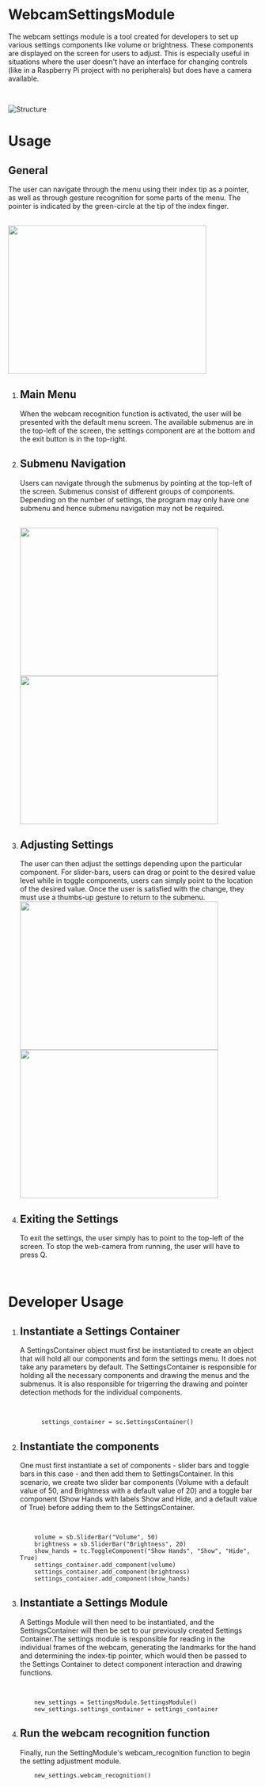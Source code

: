 # WebcamSettingsModule
<p> The webcam settings module is a tool created for developers to set up various settings components like volume or brightness. These components are displayed on the screen for users to adjust. This is especially useful in situations where the user doesn't have an interface for changing controls (like in a Raspberry Pi project with no peripherals) but does have a camera available. </p>
</br>

![Structure](images/Structure.drawio.png)

<h1> Usage </h1>
<h2> General </h2>
<p>The user can navigate through the menu using their index tip as a pointer, as well as through gesture recognition for some parts of the menu. The pointer is indicated by the green-circle at the tip of the index finger.</p>
</br>

<img src="images/MenuScreen.png" width="400" height="300">

<ol>
 <li> 
  <h2> Main Menu </h2>
  <p> When the webcam recognition function is activated, the user will be presented with the default menu screen. The available submenus are in the top-left of the screen, the settings component are at the bottom and the exit button is in the top-right.</p> 
 </li>

  <li> 
   <h2> Submenu Navigation </h2>
   <p> Users can navigate through the submenus by pointing at the top-left of the screen. Submenus consist of different groups of components. Depending on the number of settings, the program may only have one submenu and hence submenu navigation may not be required. </p>
   <br/>
   
<img src="images/Submenu0.png" width="400" height="300">
<img src="images/Submenu1.png" width="400" height="300">
   
 </li>
 
  <li> 
   <h2> Adjusting Settings </h2>
   <p> The user can then adjust the settings depending upon the particular component. For slider-bars, users can drag or point to the desired value level while in toggle components, users can simply point to the location of the desired value. Once the user is satisfied with the change, they must use a thumbs-up gesture to return to the submenu.
 </br>
 
 <img src="images/ToggleComponent.png" width="400" height="300">
<img src="images/SliderBarComponent.png" width="400" height="300">

 </li>
 
  <li>
   <h2> Exiting the Settings </h2>
   <p> To exit the settings, the user simply has to point to the top-left of the screen. To stop the web-camera from running, the user will have to press Q.</p>
 </li>
  
</ol>
</br>

<h1> Developer Usage </h1>
<ol>
 <li>
  <h2> Instantiate a Settings Container</h2>
  <p> A SettingsContainer object must first be instantiated to create an object that will hold all our components and form the settings menu. It does not take any parameters by default. The SettingsContainer is responsible for holding all the necessary components and drawing the menus and the submenus. It is also responsible for trigerring the drawing and pointer detection methods for the individual components.</p>
  </br> 
  
          settings_container = sc.SettingsContainer()

 </li>
 
  <li>
  <h2> Instantiate the components</h2>
  <p> One must first instantiate a set of components - slider bars and toggle bars in this case - and then add them to SettingsContainer. In this scenario, we create two slider bar components (Volume with a default value of 50, and Brightness with a default value of 20) and a toggle bar component (Show Hands with labels Show and Hide, and a default value of True) before adding them to the SettingsContainer.</p>
  </br> 
  
        volume = sb.SliderBar("Volume", 50)
        brightness = sb.SliderBar("Brightness", 20)
        show_hands = tc.ToggleComponent("Show Hands", "Show", "Hide", True)
        settings_container.add_component(volume)
        settings_container.add_component(brightness)
        settings_container.add_component(show_hands) 
        
  </li>
 
 
  <li>
  <h2> Instantiate a Settings Module</h2>
  <p> A Settings Module will then need to be instantiated, and the SettingsContainer will then be set to our previously created Settings Container.The settings module is responsible for reading in the individual frames of the webcam, generating the landmarks for the hand and determining the index-tip pointer, which would then be passed to the Settings Container to detect component interaction and drawing functions.</p>
  </br> 
  
        new_settings = SettingsModule.SettingsModule()
        new_settings.settings_container = settings_container
 </li>
 
 <li>
 <h2> Run the webcam recognition function </h2>
 <p> Finally, run the SettingModule's webcam_recognition function to begin the setting adjustment module.</p>
 
        new_settings.webcam_recognition()
 </li>
 
 



